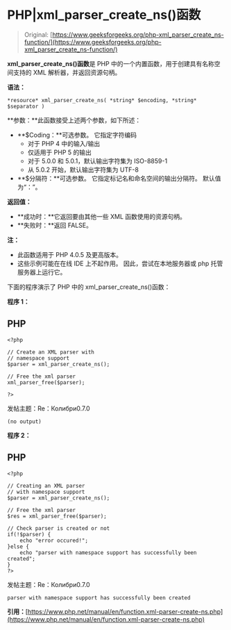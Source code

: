 # PHP|xml_parser_create_ns()函数

> Original: [https://www.geeksforgeeks.org/php-xml_parser_create_ns-function/](https://www.geeksforgeeks.org/php-xml_parser_create_ns-function/)

**xml_parser_create_ns()函数**是 PHP 中的一个内置函数，用于创建具有名称空间支持的 XML 解析器，并返回资源句柄。

**语法：**

```
*resource* xml_parser_create_ns( *string* $encoding, *string* $separator )
```

**参数：**此函数接受上述两个参数，如下所述：

*   **$Coding：**可选参数。 它指定字符编码
    *   对于 PHP 4 中的输入/输出
    *   仅适用于 PHP 5 的输出
    *   对于 5.0.0 和 5.0.1，默认输出字符集为 ISO-8859-1
    *   从 5.0.2 开始，默认输出字符集为 UTF-8
*   **$分隔符：**可选参数。 它指定标记名和命名空间的输出分隔符。 默认值为“：”。

**返回值：**

*   **成功时：**它返回要由其他一些 XML 函数使用的资源句柄。
*   **失败时：**返回 FALSE。

**注：**

*   此函数适用于 PHP 4.0.5 及更高版本。
*   这些示例可能在在线 IDE 上不起作用。 因此，尝试在本地服务器或 php 托管服务器上运行它。

下面的程序演示了 PHP 中的 xml_parser_create_ns()函数：

**程序 1：**

## PHP

```
<?php

// Create an XML parser with
// namespace support
$parser = xml_parser_create_ns();

// Free the xml parser
xml_parser_free($parser);

?>
```

发帖主题：Re：Колибри0.7.0

```
(no output)
```

**程序 2：**

## PHP

```
<?php

// Creating an XML parser
// with namespace support
$parser = xml_parser_create_ns();

// Free the xml parser
$res = xml_parser_free($parser);

// Check parser is created or not
if(!$parser) {
    echo "error occured!";
}else {
    echo "parser with namespace support has successfully been created";
}
?>
```

发帖主题：Re：Колибри0.7.0

```
parser with namespace support has successfully been created
```

**引用：**[https://www.php.net/manual/en/function.xml-parser-create-ns.php](https://www.php.net/manual/en/function.xml-parser-create-ns.php)